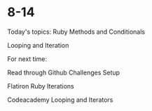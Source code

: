 # 8-14


Today's topics:
Ruby Methods and Conditionals

Looping and Iteration


For next time:

Read through Github Challenges Setup

Flatiron Ruby Iterations

Codeacademy Looping and Iterators
